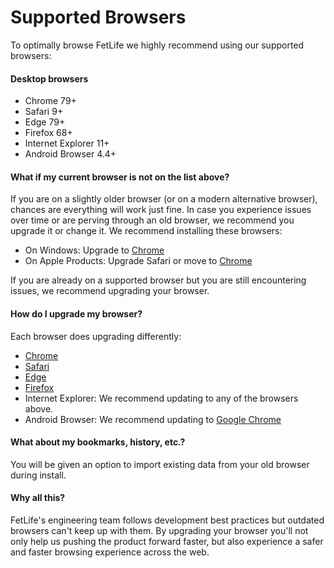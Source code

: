 # Supported Browsers

To optimally browse FetLife we highly recommend using our supported browsers:

#### Desktop browsers

* Chrome 79+
* Safari 9+
* Edge 79+
* Firefox 68+
* Internet Explorer 11+
* Android Browser 4.4+

#### What if my current browser is not on the list above?

If you are on a slightly older browser (or on a modern alternative browser), chances are everything will work just fine. In case you experience issues over time or are perving through an old browser, we recommend you upgrade it or change it. We recommend installing these browsers:

- On Windows: Upgrade to [Chrome](http://www.google.com/chrome)
- On Apple Products: Upgrade Safari or move to [Chrome](http://www.google.com/chrome)

If you are already on a supported browser but you are still encountering issues, we recommend upgrading your browser.

#### How do I upgrade my browser?

Each browser does upgrading differently:

* [Chrome](https://support.google.com/chrome/answer/95414?co=GENIE.Platform%3DDesktop&hl=en)
* [Safari](https://support.apple.com/en-us/HT204416)
* [Edge](https://docs.microsoft.com/en-us/deployedge/microsoft-edge-sysupdate-windows-updates)
* [Firefox](https://support.mozilla.org/en-US/kb/update-firefox-latest-release)
* Internet Explorer: We recommend updating to any of the browsers above.
* Android Browser: We recommend updating to [Google Chrome](https://play.google.com/store/apps/details?id=com.android.chrome&hl=en)

#### What about my bookmarks, history, etc.?

You will be given an option to import existing data from your old browser during install.

#### Why all this?

FetLife's engineering team follows development best practices but outdated browsers can't keep up with them. By upgrading your browser you'll not only help us pushing the product forward faster, but also experience a safer and faster browsing experience across the web.
